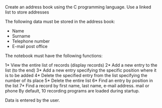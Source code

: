 Create an address book using the C programming language.
Use a linked list to store addresses

The following data must be stored in the address book:
- Name
- Surname
- Telephone number
- E-mail post office

The notebook must have the following functions:

1* View the entire list of records (display records)
2* Add a new entry to the list (to the end)
3* Add a new entry specifying the specific position where it is to be added
4* Delete the specified entry from the list specifying the number of its place
5* Delete the entire list
6* Find an entry by position in the list
7* Find a record by first name, last name, e-mail address. mail or phone
By default, 10 recording programs are loaded
during startup.

Data is entered by the user.
